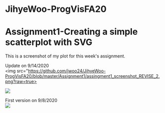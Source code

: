 # JihyeWoo-ProgVisFA20

# Assignment1-Creating a simple scatterplot with SVG

  This is a screenshot of my plot for this week's assignment.<br>
  
  Update on 9/14/2020<br>
  <img src="https://github.com/jwoo24/JihyeWoo-ProgVisFA20/blob/master/Assignment1/assingment1_screenshot_REVISE_2.png?raw=true>
 
  <img src="https://github.com/jwoo24/JihyeWoo-ProgVisFA20/blob/master/Assignment1/assingment1_screenshot_REVISE.png?raw=true">
  
  First version on 9/8/2020<br>
  <img src="https://github.com/jwoo24/JihyeWoo-ProgVisFA20/blob/master/Assignment1/assignment1_screenshot.png?raw=true">
  
  
